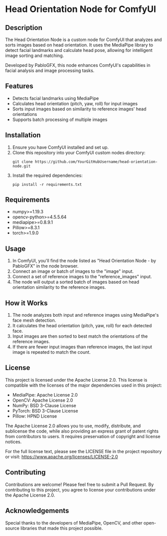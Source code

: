 # Head Orientation Node for ComfyUI

## Description

The Head Orientation Node is a custom node for ComfyUI that analyzes and sorts images based on head orientation. It uses the MediaPipe library to detect facial landmarks and calculate head pose, allowing for intelligent image sorting and matching.

Developed by PabloGFX, this node enhances ComfyUI's capabilities in facial analysis and image processing tasks.

## Features

- Detects facial landmarks using MediaPipe
- Calculates head orientation (pitch, yaw, roll) for input images
- Sorts input images based on similarity to reference images' head orientations
- Supports batch processing of multiple images

## Installation

1. Ensure you have ComfyUI installed and set up.
2. Clone this repository into your ComfyUI custom nodes directory:
   ```
   git clone https://github.com/YourGitHubUsername/head-orientation-node.git
   ```
3. Install the required dependencies:
   ```
   pip install -r requirements.txt
   ```

## Requirements

- numpy>=1.19.3
- opencv-python>=4.5.5.64
- mediapipe>=0.8.9.1
- Pillow>=8.3.1
- torch>=1.9.0

## Usage

1. In ComfyUI, you'll find the node listed as "Head Orientation Node - by PabloGFX" in the node browser.
2. Connect an image or batch of images to the "image" input.
3. Connect a set of reference images to the "reference_images" input.
4. The node will output a sorted batch of images based on head orientation similarity to the reference images.

## How it Works

1. The node analyzes both input and reference images using MediaPipe's face mesh detection.
2. It calculates the head orientation (pitch, yaw, roll) for each detected face.
3. Input images are then sorted to best match the orientations of the reference images.
4. If there are fewer input images than reference images, the last input image is repeated to match the count.

## License

This project is licensed under the Apache License 2.0. This license is compatible with the licenses of the major dependencies used in this project:

- MediaPipe: Apache License 2.0
- OpenCV: Apache License 2.0
- NumPy: BSD 3-Clause License
- PyTorch: BSD 3-Clause License
- Pillow: HPND License

The Apache License 2.0 allows you to use, modify, distribute, and sublicense the code, while also providing an express grant of patent rights from contributors to users. It requires preservation of copyright and license notices.

For the full license text, please see the LICENSE file in the project repository or visit: https://www.apache.org/licenses/LICENSE-2.0

## Contributing

Contributions are welcome! Please feel free to submit a Pull Request. By contributing to this project, you agree to license your contributions under the Apache License 2.0.

## Acknowledgements

Special thanks to the developers of MediaPipe, OpenCV, and other open-source libraries that made this project possible.

